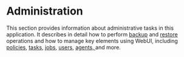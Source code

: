 # Administration

This section provides information about administrative tasks in this application. It describes in detail how to perform [backup](https://app.gitbook.com/@storware/s/kodo-for-cloud-office365/~/drafts/-MAWwMuu2uq6CjweVK0b/administration/data-backup) and [restore](https://app.gitbook.com/@storware/s/kodo-for-cloud-office365/~/drafts/-MAWwMuu2uq6CjweVK0b/administration/data-restore) operations and how to manage key elements using WebUI, including [policies](https://app.gitbook.com/@storware/s/kodo-for-cloud-office365/~/drafts/-MAWwMuu2uq6CjweVK0b/administration/policies), [tasks](https://app.gitbook.com/@storware/s/kodo-for-cloud-office365/~/drafts/-MAWwMuu2uq6CjweVK0b/administration/tasks), [jobs](https://app.gitbook.com/@storware/s/kodo-for-cloud-office365/~/drafts/-MAWwMuu2uq6CjweVK0b/administration/jobs), [users](https://app.gitbook.com/@storware/s/kodo-for-cloud-office365/~/drafts/-MAWwMuu2uq6CjweVK0b/administration/users), [agents, ](cloud-agent.md)and more.













